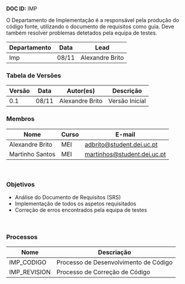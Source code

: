 **DOC ID:** IMP

O Departamento de Implementação é a responsável pela produção do código fonte, utilizando o documento de requisitos como guia. Deve também resolver problemas detetados pela equipa de testes.

| Departamento | Data | Lead
|---|---|---
| Imp | 08/11 | Alexandre Brito

### **Tabela de Versões**

| Versão | Data | Autor(es) | Descrição
|---|---|---|---
| 0.1 | 08/11 | Alexandre Brito | Versão Inicial

### **Membros**

| Nome | Curso | E-mail
|---|---|---
| Alexandre Brito| MEI | adbrito@student.dei.uc.pt
| Martinho Santos| MEI | martinhos@student.dei.uc.pt

</br>

### **Objetivos**
- Análise do Documento de Requisitos (SRS)
- Implementação de todos os aspetos requisitados
- Correção de erros encontrados pela equipa de testes
</br>

### **Processos**

| Nome | Descriação |
|---|---|
| IMP_CODIGO | Processo de Desenvolvimento de Código |
| IMP_REVISION | Processo de Correção de Código

